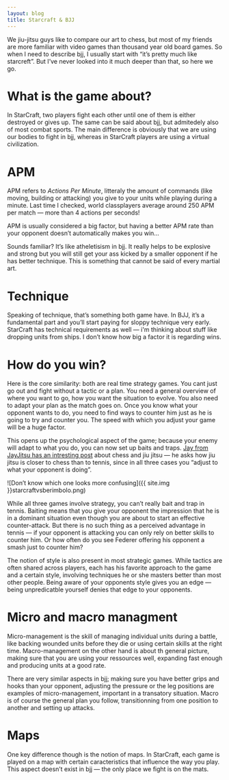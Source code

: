 ```yaml
---
layout: blog
title: Starcraft & BJJ
---
```

We jiu-jitsu guys like to compare our art to chess, but most of my friends are more familiar with video games than thousand year old board games. So when I need to describe bjj, I usually start with “it’s pretty much like starcreft”. But I’ve never looked into it much deeper than that, so here we go.

# What is the game about?
In StarCraft, two players fight each other until one of them is either destroyed or gives up. The same can be said about bjj, but admitedely also of most combat sports. The main difference is obviously that we are using our bodies to fight in bjj, whereas in StarCraft players are using a virtual civilization.

# APM
APM refers to *Actions Per Minute*, litteraly the amount of commands (like moving, building or attacking) you give to your units while playing during a minute. Last time I checked, world classplayers average around 250 APM per match — more than 4 actions per seconds!

APM is usually considered a big factor, but having a better APM rate than your opponent doesn’t automatically makes you win…

Sounds familiar? It’s like atheletisism in bjj. It really helps to be explosive and strong but you will still get your ass kicked by a smaller opponent if he has better technique. This is something that cannot be said of every martial art.

# Technique

Speaking of technique, that’s something both game have. In BJJ, it’s a fundamental part and you’ll start paying for sloppy technique very early. StarCraft has technical requirements as well — i'm thinking about stuff like dropping units from ships. I don’t know how big a factor it is regarding wins.

# How do you win?

Here is the core similarity: both are real time strategy games. You cant just go out and fight without a tactic or a plan. You need a general overview of where you want to go, how you want the situation to evolve.
You also need to adapt your plan as the match goes on. Once you know what your opponent wants to do, you need to find ways to counter him just as he is going to try and counter you. The speed with which you adjust your game will be a huge factor.

This opens up the psychological aspect of the game; because your enemy will adapt to what you do, you can now set up baits and traps. [Jay from JayJitsu has an intresting post](http://www.jayjitsu.com/comparing-jiu-jitsu-to-the-game-of-chess/) about chess and jiu jitsu — he asks how jiu jitsu is closer to chess than to tennis, since in all three cases you “adjust to what your opponent is doing”.

![Don’t know which one looks more confusing]({{ site.img }}starcraftvsberimbolo.png)

While all three games involve strategy, you can’t really bait and trap in tennis. Baiting means that you give your opponent the impression that he is in a dominant situation even though you are about to start an effective counter-attack. But there is no such thing as a perceived advantage in tennis — if your opponent is attacking you can only rely on better skills to counter him. Or how often do you see Federer offering his opponent a smash just to counter him?

The notion of style is also present in most strategic games. While tactics are often shared across players, each has his favorite approach to the game and a certain style, involving techniques he or she masters better than most other people. Being aware of your opponents style gives you an edge — being unpredicatble yourself denies that edge to your opponents.

# Micro and macro managment

Micro-management is the skill of managing individual units during a battle, like backing wounded units before they die or using certain skills at the right time. Macro-management on the other hand is about th general picture, making sure that you are using your ressources well, expanding fast enough and producing units at a good rate.

There are very similar aspects in bjj; making sure you have better grips and hooks than your opponent, adjusting the pressure or the leg positions are examples of micro-management, important in a transatory situation. Macro is of course the general plan you follow, transitionning from one position to another and setting up attacks.

# Maps

One key difference though is the notion of maps. In StarCraft, each game is played on a map with certain caracteristics that influence the way you play. This aspect doesn’t exist in bjj — the only place we fight is on the mats.